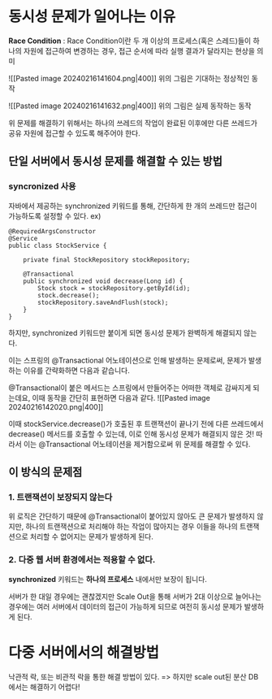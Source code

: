 # 동시성 문제가 일어나는 이유
**Race Condition** : Race Condition이란 두 개 이상의 프로세스(혹은 스레드)들이 하나의 자원에 접근하여 변경하는 경우, 접근 순서에 따라 실행 결과가 달라지는 현상을 의미

![[Pasted image 20240216141604.png|400]]
위의 그림은 기대하는 정상적인 동작

![[Pasted image 20240216141632.png|400]]
위의 그림은 실제 동작하는 동작

위 문제를 해결하기 위해서는 하나의 쓰레드의 작업이 완료된 이후에만 다른 쓰레드가 공유 자원에 접근할 수 있도록 해주어야 한다.

## 단일 서버에서 동시성 문제를 해결할 수 있는 방법
### syncronized 사용
자바에서 제공하는 synchronized 키워드를 통해, 간단하게 한 개의 쓰레드만 접근이 가능하도록 설정할 수 있다.
ex)
```
@RequiredArgsConstructor
@Service
public class StockService {

    private final StockRepository stockRepository;
    
    @Transactional
    public synchronized void decrease(Long id) {
        Stock stock = stockRepository.getById(id);
        stock.decrease();
        stockRepository.saveAndFlush(stock);
    }
}
```

하지만, synchronized 키워드만 붙이게 되면 동시성 문제가 완벽하게 해결되지 않는다.

이는 스프링의 @Transactional 어노테이션으로 인해 발생하는 문제로써, 문제가 발생하는 이유를 간략화하면 다음과 같습니다.

@Transactional이 붙은 메서드는 스프링에서 만들어주는 어떠한 객체로 감싸지게 되는데요, 이때 동작을 간단히 표현하면 다음과 같다.
![[Pasted image 20240216142020.png|400]]

이때 stockService.decrease()가 호출된 후 트랜잭션이 끝나기 전에 다른 쓰레드에서 decrease() 메서드를 호출할 수 있는데, 이로 인해 동시성 문제가 해결되지 않은 것!
따라서 이는 @Transactional 어노테이션을 제거함으로써 위 문제를 해결할 수 있다.

## 이 방식의 문제점
### 1. 트랜잭션이 보장되지 않는다

위 로직은 간단하기 때문에 @Transactional이 붙어있지 않아도 큰 문제가 발생하지 않지만, 하나의 트랜잭션으로 처리해야 하는 작업이 많아지는 경우 이들을 하나의 트랜잭션으로 처리할 수 없어지는 문제가 발생하게 된다.

### 2. 다중 웹 서버 환경에서는 적용할 수 없다.

**synchronized** 키워드는 **하나의 프로세스** 내에서만 보장이 됩니다.

서버가 한 대일 경우에는 괜찮겠지만 Scale Out을 통해 서버가 2대 이상으로 늘어나는 경우에는 여러 서버에서 데이터의 접근이 가능하게 되므로 여전히 동시성 문제가 발생하게 된다.

# 다중 서버에서의 해결방법
낙관적 락, 또는 비관적 락을 통한 해결 방법이 있다. => 하지만 scale out된 분산 DB에서는 해결하기 어렵다!